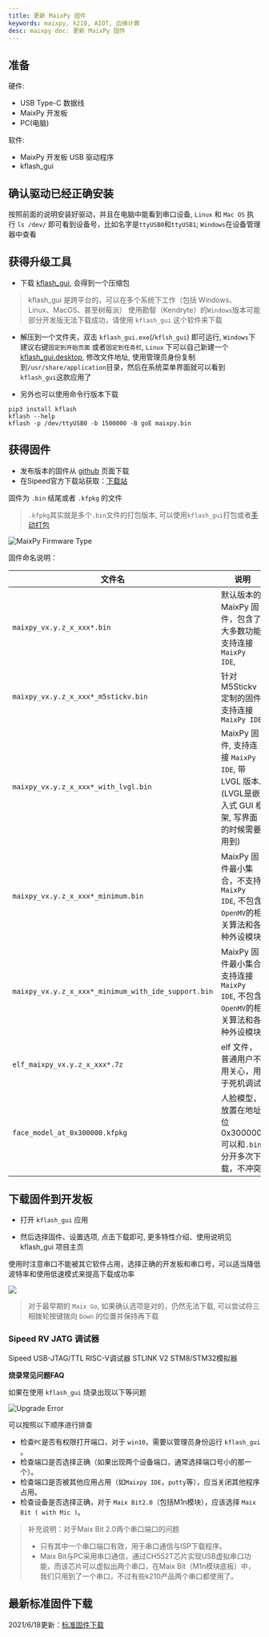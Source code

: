 ```yaml
---
title: 更新 MaixPy 固件
keywords: maixpy, k210, AIOT, 边缘计算
desc: maixpy doc: 更新 MaixPy 固件
---
```



## 准备

硬件:

- USB Type-C 数据线
- MaixPy 开发板
- PC(电脑)

软件:

- MaixPy 开发板 USB 驱动程序
- kflash_gui

## 确认驱动已经正确安装

按照前面的说明安装好驱动，并且在电脑中能看到串口设备, `Linux` 和 `Mac OS` 执行 `ls /dev/` 即可看到设备号，比如名字是`ttyUSB0`和`ttyUSB1`; `Windows`在设备管理器中查看


## 获得升级工具

* 下载 <a href = "https://github.com/sipeed/kflash_gui/releases" target = "_break">kflash_gui</a>, 会得到一个压缩包
> kflash_gui 是跨平台的，可以在多个系统下工作（包括 Windows、Linux、MacOS、甚至树莓派）
> 使用勘智（Kendryte）的`Windows`版本可能部分开发版无法下载成功，请使用 `kflash_gui` 这个软件来下载

* 解压到一个文件夹，双击 `kflash_gui.exe`(/`kflsh_gui`) 即可运行, `Windows`下建议右键`固定到开始页面` 或者`固定到任务栏`, `Linux` 下可以自己新建一个<a href="https://github.com/sipeed/kflash_gui/blob/master/kflash_gui.desktop" target="_break">kflash_gui.desktop</a>, 修改文件地址, 使用管理员身份复制到`/usr/share/application`目录，然后在系统菜单界面就可以看到`kflash_gui`这款应用了

* 另外也可以使用命令行版本下载

```shell
pip3 install kflash
kflash --help
kflash -p /dev/ttyUSB0 -b 1500000 -B goE maixpy.bin
```

## 获得固件

* 发布版本的固件从 <a href ="https://github.com/sipeed/MaixPy/releases" target="_break">github</a> 页面下载
* 在Sipeed官方下载站获取：<a href ="http://dl.sipeed.com/MAIX/MaixPy/release/master/" target="_break">下载站</a>



固件为 `.bin` 结尾或者 `.kfpkg` 的文件
>`.kfpkg`其实就是多个`.bin`文件的打包版本, 可以使用`kflash_gui`打包或者<a href="http://blog.sipeed.com/p/390.html" target="_break" >[手动打包](http://blog.sipeed.com/p/390.html)</a>

![MaixPy Firmware Type](../../assets/maixpy/firmware_type.png)

固件命名说明：

| 文件名                                              | 说明                                                         | 备注                       |
| --------------------------------------------------- | ------------------------------------------------------------ | -------------------------- |
| `maixpy_vx.y.z_x_xxx*.bin`                          | 默认版本的 MaixPy 固件，包含了大多数功能, 支持连接 `MaixPy IDE`, | 出厂默认固件版本           |
| `maixpy_vx.y.z_x_xxx*_m5stickv.bin`                 | 针对 M5Stickv 定制的固件, 支持连接 `MaixPy IDE`              | —                          |
| `maixpy_vx.y.z_x_xxx*_with_lvgl.bin`                | MaixPy 固件, 支持连接 `MaixPy IDE`, 带 LVGL 版本.(LVGL是嵌入式 GUI 框架, 写界面的时候需要用到) | —                          |
| `maixpy_vx.y.z_x_xxx*_minimum.bin`                  | MaixPy 固件最小集合，不支持 `MaixPy IDE`, 不包含`OpenMV`的相关算法和各种外设模块 | —                          |
| `maixpy_vx.y.z_x_xxx*_minimum_with_ide_support.bin` | MaixPy 固件最小集合, 支持连接 `MaixPy IDE`, 不包含`OpenMV`的相关算法和各种外设模块 | 运行各种模型，建议使用这个 |
| `elf_maixpy_vx.y.z_x_xxx*.7z`                       | elf 文件，普通用户不用关心，用于死机调试                     | —                          |
| `face_model_at_0x300000.kfpkg`                      | 人脸模型，放置在地址位 0x300000, 可以和`.bin`分开多次下载，不冲突 | —                          |



## 下载固件到开发板

* 打开 `kflash_gui` 应用

* 然后选择固件、设置选项, 点击下载即可, 更多特性介绍、使用说明见 <a herf="https://github.com/sipeed/kflash_gui">kflash_gui 项目主页</a>

使用时注意串口不能被其它软件占用，选择正确的开发板和串口号，可以适当降低波特率和使用低速模式来提高下载成功率

![](../../assets/kflash_gui/kflash_gui_download.png)




> 对于最早期的 `Maix Go`, 如果确认选项是对的，仍然无法下载, 可以尝试将三相拨轮按键拨向 `Down` 的位置并保持再下载

### Sipeed RV JATG 调试器

<a herf="https://github.com/sipeed/kflash_gui">Sipeed USB-JTAG/TTL RISC-V调试器 STLINK V2 STM8/STM32模拟器</a>


**烧录常见问题FAQ**

如果在使用 `kflash_gui` 烧录出现以下等问题

![Upgrade Error](../../assets/kflash_gui/kflash_gui_upgrade_error.png)

可以按照以下顺序进行排查

* 检查`PC`是否有权限打开端口，对于 `win10`，需要以管理员身份运行 `kflash_gui`  。
* 检查端口是否选择正确（如果出现两个设备端口，通常选择端口号小的那一个）。
* 检查端口是否被其他应用占用（如`Maixpy IDE`，`putty`等），应当关闭其他程序占用。
* 检查设备是否选择正确，对于 `Maix Bit2.0`（包括M1n模块），应该选择 `Maix Bit ( with Mic )`。

> 补充说明：对于Maix Bit 2.0两个串口端口的问题
>
> * 只有其中一个串口端口有效，用于串口通信与ISP下载程序。
> * Maix Bit与PC采用串口通信，通过CH552T芯片实现USB虚拟串口功能，而该芯片可以虚拟出两个串口，在Maix Bit（M1n模块底板）中，我们只用到了一个串口，不过有些k210产品两个串口都使用了。

## 最新标准固件下载
2021/6/18更新：[标准固件下载](https://dl.sipeed.com/fileList/MAIX/MaixPy/release/master/maixpy_v0.6.2_54_g897214100/maixpy_v0.6.2_54_g897214100.bin)